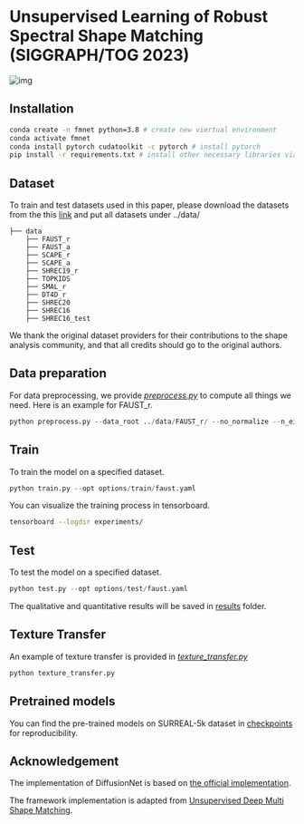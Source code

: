 # Unsupervised Learning of Robust Spectral Shape Matching (SIGGRAPH/TOG 2023)
![img](figures/teaser.jpg)

## Installation
```bash 
conda create -n fmnet python=3.8 # create new viertual environment
conda activate fmnet
conda install pytorch cudatoolkit -c pytorch # install pytorch
pip install -r requirements.txt # install other necessary libraries via pip
```

## Dataset
To train and test datasets used in this paper, please download the datasets from the this [link](https://drive.google.com/file/d/1zbBs3NjUIBBmVebw38MC1nhu_Tpgn1gr/view?usp=share_link) and put all datasets under ../data/
```Shell
├── data
    ├── FAUST_r
    ├── FAUST_a
    ├── SCAPE_r
    ├── SCAPE_a
    ├── SHREC19_r
    ├── TOPKIDS
    ├── SMAL_r
    ├── DT4D_r
    ├── SHREC20
    ├── SHREC16
    ├── SHREC16_test
```
We thank the original dataset providers for their contributions to the shape analysis community, and that all credits should go to the original authors.

## Data preparation
For data preprocessing, we provide *[preprocess.py](preprocess.py)* to compute all things we need.
Here is an example for FAUST_r.
```python
python preprocess.py --data_root ../data/FAUST_r/ --no_normalize --n_eig 200
```

## Train
To train the model on a specified dataset.
```python
python train.py --opt options/train/faust.yaml 
```
You can visualize the training process in tensorboard.
```bash
tensorboard --logdir experiments/
```

## Test
To test the model on a specified dataset.
```python
python test.py --opt options/test/faust.yaml 
```
The qualitative and quantitative results will be saved in [results](results) folder.

## Texture Transfer
An example of texture transfer is provided in *[texture_transfer.py](texture_transfer.py)*
```python
python texture_transfer.py
```

## Pretrained models
You can find the pre-trained models on SURREAL-5k dataset in [checkpoints](checkpoints) for reproducibility.

## Acknowledgement
The implementation of DiffusionNet is based on [the official implementation](https://github.com/nmwsharp/diffusion-net).

The framework implementation is adapted from [Unsupervised Deep Multi Shape Matching](https://github.com/dongliangcao/Unsupervised-Deep-Multi-Shape-Matching).


